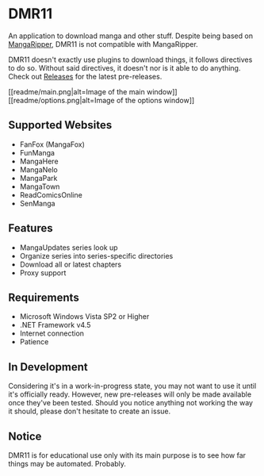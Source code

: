 # DMR11
An application to download manga and other stuff. Despite being based on [MangaRipper](https://github.com/NguyenDanPhuong/MangaRipper), DMR11 is not compatible with MangaRipper. 

DMR11 doesn't exactly use plugins to download things, it follows directives to do so. Without said directives, it doesn't nor is it able to do anything. Check out [Releases](https://github.com/JedBurke/DMR11/releases) for the latest pre-releases.

[[readme/main.png|alt=Image of the main window]]
[[readme/options.png|alt=Image of the options window]]

## Supported Websites

* FanFox (MangaFox)
* FunManga
* MangaHere
* MangaNelo
* MangaPark
* MangaTown
* ReadComicsOnline
* SenManga

## Features

* MangaUpdates series look up
* Organize series into series-specific directories
* Download all or latest chapters
* Proxy support

## Requirements

* Microsoft Windows Vista SP2 or Higher
* .NET Framework v4.5
* Internet connection
* Patience

## In Development

Considering it's in a work-in-progress state, you may not want to use it until it's officially ready. However, new pre-releases will only be made available once they've been tested. Should you notice anything not working the way it should, please don't hesitate to create an issue.

## Notice

DMR11 is for educational use only with its main purpose is to see how far things may be automated. Probably.
